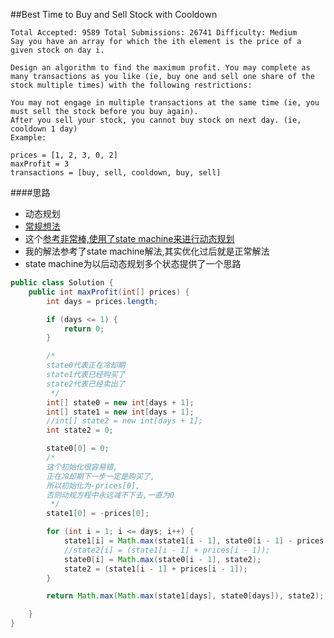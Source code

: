 ##Best Time to Buy and Sell Stock with Cooldown

	Total Accepted: 9589 Total Submissions: 26741 Difficulty: Medium
	Say you have an array for which the ith element is the price of a given stock on day i.

	Design an algorithm to find the maximum profit. You may complete as many transactions as you like (ie, buy one and sell one share of the stock multiple times) with the following restrictions:

	You may not engage in multiple transactions at the same time (ie, you must sell the stock before you buy again).
	After you sell your stock, you cannot buy stock on next day. (ie, cooldown 1 day)
	Example:

	prices = [1, 2, 3, 0, 2]
	maxProfit = 3
	transactions = [buy, sell, cooldown, buy, sell]

####思路
- 动态规划
- [常规想法](https://leetcode.com/discuss/71354/share-my-thinking-process)
- 这个[参考非常棒,使用了state machine来进行动态规划](https://leetcode.com/discuss/72030/share-my-dp-solution-by-state-machine-thinking)
- 我的解法参考了state machine解法,其实优化过后就是正常解法
- state machine为以后动态规划多个状态提供了一个思路

```java
public class Solution {
    public int maxProfit(int[] prices) {
        int days = prices.length;

        if (days <= 1) {
            return 0;
        }

        /*
        state0代表正在冷却期
        state1代表已经购买了
        state2代表已经卖出了
         */
        int[] state0 = new int[days + 1];
        int[] state1 = new int[days + 1];
        //int[] state2 = new int[days + 1];
        int state2 = 0;

        state0[0] = 0;
        /*
        这个初始化很容易错,
        正在冷却期下一步一定是购买了,
        所以初始化为-prices[0],
        否则动规方程中永远减不下去,一直为0
         */
        state1[0] = -prices[0];

        for (int i = 1; i <= days; i++) {
            state1[i] = Math.max(state1[i - 1], state0[i - 1] - prices[i - 1]);
            //state2[i] = (state1[i - 1] + prices[i - 1]);
            state0[i] = Math.max(state0[i - 1], state2);
            state2 = (state1[i - 1] + prices[i - 1]);
        }

        return Math.max(Math.max(state1[days], state0[days]), state2);

    }
}
```
